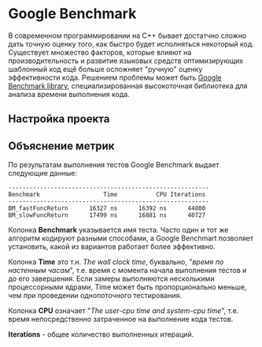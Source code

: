 # Google Benchmark

В современном программировании на C++ бывает достатчно сложно дать точную оценку того, как быстро будет исполняться некоторый код. Существует множество факторов, которые влияют на производительность и развитие языковых средств оптимизирующих шаблонный код ещё больше осложняет "ручную" оценку эффективности кода. Решением проблемы может быть [Google Benchmark library](https://github.com/google/benchmark), специализированная высокоточная библиотека для анализа времени выполнения кода.

## Настройка проекта



## Объяснение метрик

По результатам выполнения тестов Google Benchmark выдает следующие данные:

```
---------------------------------------------------------
Benchmark                  Time           CPU Iterations
---------------------------------------------------------
BM_fastFuncReturn      16327 ns      16392 ns      44800
BM_slowFuncReturn      17499 ns      16881 ns      40727
```

Колонка **Benchmark** указывается имя теста. Часто один и тот же алгоритм кодируют разными способами, а Google Benchmart позволяет установить, какой из вариантов работает более эффективно.

Колонка **Time** это т.н. _The wall clock time_, буквально, "_время по настенным часам_", т.е. время с момента начала выполнения тестов и до его завершения. Если замеры выполняются несколькими процессорными ядрами, Time может быть пропорционально меньше, чем при проведении однопоточного тестирования.

Колонка **CPU** означает "_The user-cpu time and system-cpu time_", т.е. время непосредственно затраченное на выполнение кода тестов.

**Iterations** - общее количество выполненных итераций.
